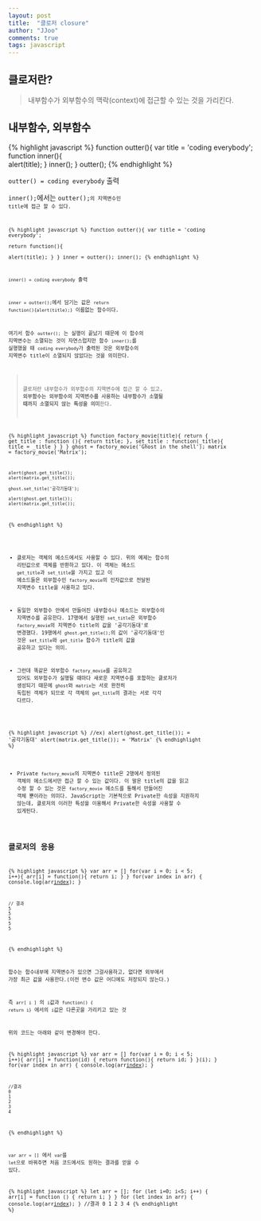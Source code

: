 ```yaml
---
layout: post
title:  "클로저 closure"
author: "JJoo"
comments: true
tags: javascript
---
```


## 클로저란?
> 내부함수가 외부함수의 맥락(context)에 접근할 수 있는 것을 가리킨다.


## 내부함수, 외부함수 

{% highlight javascript %}
    function outter(){
        var title = 'coding everybody';  
        function inner(){        
            alert(title);
        }
        inner();
    }
    outter();
{% endhighlight %}

<code>outter() = coding everybody</code> 출력 

<code>inner();</code>에서는 <code>outter();<code>의 지역변수인 title에 접근 할 수 있다. 


{% highlight javascript %}
    function outter(){
        var title = 'coding everybody';  
        return function(){        
            alert(title);
        }
    }
    inner = outter();
    inner();
{% endhighlight %}

<code>inner() = coding everybody</code> 출력

<code>inner = outter();</code>에서 담기는 값은 <code>return function(){alert(title);}</code> 이름없는 함수이다.

여기서 함수 <code>outter();</code> 는 실행이 끝났기 때문에 이 함수의 지역변수는 소멸되는 것이 자연스럽지만 함수 <code>inner();</code>를 실행했을 때 <code>coding everybody</code>가 출력된 것은 외부함수의 지역변수 title이 소멸되지 않았다는 것을 의미한다. 


> 클로저란 내부함수가 외부함수의 지역변수에 접근 할 수 있고, **외부함수는 외부함수의 지역변수를 사용하는 내부함수가 소멸될 때까지 소멸되지 않는 특성을 의미**한다.



{% highlight javascript %}
    function factory_movie(title){
        return {
            get_title : function (){
                return title;
            },
            set_title : function(_title){
                title = _title
            }
        }
    }
    ghost = factory_movie('Ghost in the shell');
    matrix = factory_movie('Matrix');

    alert(ghost.get_title());
    alert(matrix.get_title());

    ghost.set_title('공각기동대');

    alert(ghost.get_title());
    alert(matrix.get_title());
{% endhighlight %}



- 클로저는 객체의 메소드에서도 사용할 수 있다. 위의 예제는 함수의 리턴값으로 객체를 반환하고 있다. 
이 객체는 메소드 <code>get_title</code>과 <code>set_title</code>을 가지고 있고 이 메소드들은 외부함수인 <code>factory_movie</code>의 인자값으로 전달된 지역변수 title을 사용하고 있다.


- 동일한 외부함수 안에서 만들어진 내부함수나 메소드는 외부함수의 지역변수를 공유한다. 
17행에서 실행된 <code>set_title</code>은 외부함수 <code>factory_movie</code>의 지역변수 title의 값을 '공각기동대'로 변경했다. 
19행에서 <code>ghost.get_title();</code>의 값이 '공각기동대'인 것은 <code>set_title</code>와 <code>get_title</code> 함수가 title의 값을 공유하고 있다는 의미.


- 그런데 똑같은 외부함수 <code>factory_movie</code>를 공유하고 있어도 외부함수가 실행될 때마다 새로운 지역변수를 포함하는 클로저가 생성되기 때문에 <code>ghost</code>와 <code>matrix</code>는 서로 완전히 독립된 객체가 되므로 각 객체의 <code>get_title</code>의 결과는 서로 각각 다르다. 

{% highlight javascript %}
    //ex) 
    alert(ghost.get_title()); = '공각기동대'
    alert(matrix.get_title()); = 'Matrix'
{% endhighlight %}



- Private
<code>factory_movie</code>의 지역변수 title은 2행에서 정의된 객체의 메소드에서만 접근 할 수 있는 값이다. 
이 말은 title의 값을 읽고 수정 할 수 있는 것은 <code>factory_movie</code> 메소드를 통해서 만들어진 객체 뿐이라는 의미다. 
JavaScript는 기본적으로 Private한 속성을 지원하지 않는데, 클로저의 이러한 특성을 이용해서 Private한 속성을 사용할 수 있게된다.


## 클로저의 응용 


{% highlight javascript %}
    var arr = []
    for(var i = 0; i < 5; i++){
        arr[i] = function(){
            return i;
        }
    }
    for(var index in arr) {
        console.log(arr[index]());
    }

    // 결과 
    5
    5
    5
    5
    5
{% endhighlight %}

함수는 함수내부에 지역변수가 있으면 그걸사용하고, 없다면 외부에서 가장 최근 값을 사용한다.(이전 변수 값은 어디에도 저장되지 않는다.)

즉 <code>arr[ i ]</code> 의 <code>i</code>값과 <code>function() { return i}</code> 에서의 <code>i</code>값은 다른곳을 가리키고 있는 것

위의 코드는 아래와 같이 변경해야 한다.

{% highlight javascript %}
    var arr = []
    for(var i = 0; i < 5; i++){
        arr[i] = function(id) {
            return function(){
                return id;
            }
        }(i);
    }
    for(var index in arr) {
        console.log(arr[index]());
    }

    //결과
    0
    1
    2
    3
    4
{% endhighlight %}

<code>var arr = []</code> 에서 <code>var</code>를 <code>let</code>으로 바꿔주면 처음 코드에서도 원하는 결과를 얻을 수 있다. 

{% highlight javascript %}
    let arr = [];
    for (let i=0; i<5; i++) {
    arr[i] = function () {
    return i;
    }
    }
    for (let index in arr) {
    console.log(arr[index]());
    }
    //결과
    0 
    1 
    2 
    3 
    4
{% endhighlight %}